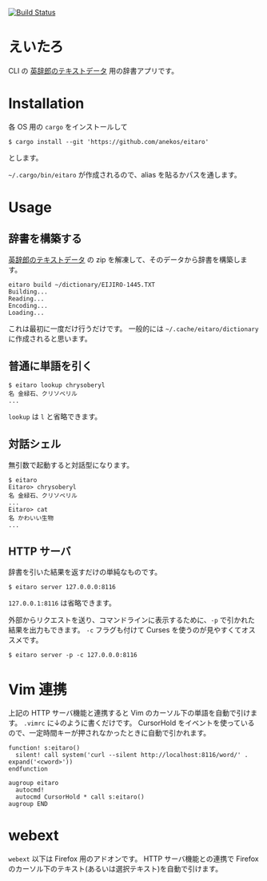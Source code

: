 [![Build Status](https://travis-ci.org/anekos/eitaro.svg?branch=master)](https://travis-ci.org/anekos/eitaro)


# えいたろ

CLI の [英辞郎のテキストデータ](https://booth.pm/ja/items/777563) 用の辞書アプリです。


# Installation

各 OS 用の `cargo` をインストールして

```
$ cargo install --git 'https://github.com/anekos/eitaro'
```

とします。

`~/.cargo/bin/eitaro` が作成されるので、alias を貼るかパスを通します。


# Usage

## 辞書を構築する

[英辞郎のテキストデータ](https://booth.pm/ja/items/777563) の zip を解凍して、そのデータから辞書を構築します。

```
eitaro build ~/dictionary/EIJIRO-1445.TXT
Building...
Reading...
Encoding...
Loading...
```

これは最初に一度だけ行うだけです。
一般的には `~/.cache/eitaro/dictionary` に作成されると思います。


## 普通に単語を引く

```
$ eitaro lookup chrysoberyl
名 金緑石、クリソベリル
...
```

`lookup` は `l` と省略できます。


## 対話シェル

無引数で起動すると対話型になります。

```
$ eitaro
Eitaro> chrysoberyl
名 金緑石、クリソベリル
...
Eitaro> cat
名 かわいい生物
...
```

## HTTP サーバ

辞書を引いた結果を返すだけの単純なものです。

```
$ eitaro server 127.0.0.0:8116
```

`127.0.0.1:8116` は省略できます。


外部からリクエストを送り、コマンドラインに表示するために、`-p` で引かれた結果を出力もできます。
`-c` フラグも付けて Curses を使うのが見やすくてオススメです。

```
$ eitaro server -p -c 127.0.0.0:8116
```


# Vim 連携

上記の HTTP サーバ機能と連携すると Vim のカーソル下の単語を自動で引けます。
`.vimrc` に↓のように書くだけです。
CursorHold をイベントを使っているので、一定時間キーが押されなかったときに自動で引かれます。

```
function! s:eitaro()
  silent! call system('curl --silent http://localhost:8116/word/' . expand('<cword>'))
endfunction

augroup eitaro
  autocmd!
  autocmd CursorHold * call s:eitaro()
augroup END
```


# webext

`webext` 以下は Firefox 用のアドオンです。
HTTP サーバ機能との連携で Firefox のカーソル下のテキスト(あるいは選択テキスト)を自動で引けます。
